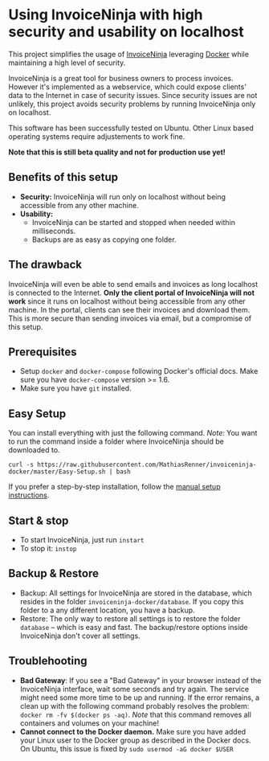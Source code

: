 # Using InvoiceNinja with high security and usability on localhost
This project simplifies the usage of [InvoiceNinja](https://github.com/invoiceninja/invoiceninja) leveraging [Docker](http://docker.com/) while maintaining a high level of security.

InvoiceNinja is a great tool for business owners to process invoices. However it's implemented as a webservice, which could expose clients' data to the Internet in case of security issues. Since security issues are not unlikely, this project avoids security problems by running InvoiceNinja only on localhost.

This software has been successfully tested on Ubuntu. Other Linux based operating systems require adjustements to work fine.

**Note that this is still beta quality and not for production use yet!**

Benefits of this setup
-----------
- **Security:** InvoiceNinja will run only on localhost without being accessible from any other machine.
- **Usability:**
  - InvoiceNinja can be started and stopped when needed within milliseconds.
  - Backups are as easy as copying one folder.


The drawback
------------
InvoiceNinja will even be able to send emails and invoices as long localhost is connected to the Internet. **Only the client portal of InvoiceNinja will not work** since it runs on localhost without being accessible from any other machine. In the portal, clients can see their invoices and download them. This is more secure than sending invoices via email, but a compromise of this setup.


Prerequisites
---------------
- Setup `docker` and `docker-compose` following Docker's official docs. Make sure you have `docker-compose` version >= 1.6.
- Make sure you have `git` installed.

Easy Setup
---------------
You can install everything with just the following command. *Note:* You want to run the command inside a folder where InvoiceNinja should be downloaded to.

```
curl -s https://raw.githubusercontent.com/MathiasRenner/invoiceninja-docker/master/Easy-Setup.sh | bash
```

If you prefer a step-by-step installation, follow the [manual setup instructions](https://github.com/MathiasRenner/invoiceninja-docker/blob/master/MANUAL-SETUP.md).


Start & stop
--------------
- To start InvoiceNinja, just run `instart`
- To stop it: `instop`


Backup & Restore
----------------
- Backup: All settings for InvoiceNinja are stored in the database, which resides in the folder `invoiceninja-docker/database`. If you copy this folder to a any different location, you have a backup.
- Restore: The only way to restore all settings is to restore the folder `database` – which is easy and fast. The backup/restore options inside InvoiceNinja don't cover all settings.


Troublehooting
-------------
- **Bad Gateway**: If you see a "Bad Gateway" in your browser instead of the InvoiceNinja interface, wait some seconds and try again. The service might need some more time to be up and running. If the error remains, a clean up with the following command probably resolves the problem: `docker rm -fv $(docker ps -aq)`.  *Note* that this command removes all containers and volumes on your machine!
- **Cannot connect to the Docker daemon.** Make sure you have added your Linux user to the Docker group as described in the Docker docs. On Ubuntu, this issue is fixed by `sudo usermod -aG docker $USER`

